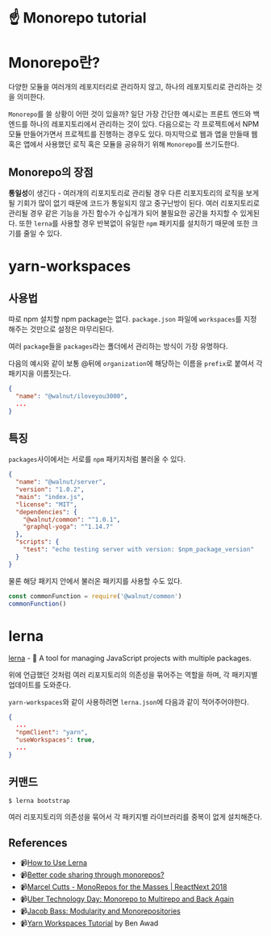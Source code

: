 # ☝️ Monorepo tutorial

# Monorepo란?
다양한 모듈을 여러개의 레포지터리로 관리하지 않고, 하나의 레포지토리로 관리하는 것을 의미한다.

`Monorepo`를 쓸 상황이 어떤 것이 있을까? 일단 가장 간단한 예시로는 프론트 엔드와 백엔드를 하나의 레포지토리에서 관리하는 것이 있다. 다음으로는 각 프로젝트에서 NPM 모듈 만들어가면서 프로젝트를 진행하는 경우도 있다. 마지막으로 웹과 앱을 만들때 웹 혹은 앱에서 사용했던 로직 혹은 모듈을 공유하기 위해 `Monorepo`를 쓰기도한다.

## Monorepo의 장점
**통일성**이 생긴다 - 여러개의 리포지토리로 관리될 경우 다른 리포지토리의 로직을 보게될 기회가 많이 없기 때문에 코드가 통일되지 않고 중구난방이 된다. 여러 리포지토리로 관리될 경우 같은 기능을 가진 함수가 수십개가 되어 불필요한 공간을 차지할 수 있게된다. 또한 `lerna`를 사용할 경우 반복없이 유일한 `npm` 패키지를 설치하기 때문에 또한 크기를 줄일 수 있다.

# yarn-workspaces

## 사용법
따로 npm 설치할 npm package는 없다.
`package.json` 파일에 `workspaces`를 지정해주는 것만으로 설정은 마무리된다.

여러 `package`들을 `packages`라는 폴더에서 관리하는 방식이 가장 유명하다.

다음의 예시와 같이 보통 @뒤에 `organization`에 해당하는 이름을 `prefix`로 붙여서 각 패키지을 이름짓는다.
```json
{
  "name": "@walnut/iloveyou3000",
  ...
}
```

## 특징
`packages`사이에서는 서로를 `npm` 패키지처럼 불러올 수 있다.

```json
{
  "name": "@walnut/server",
  "version": "1.0.2",
  "main": "index.js",
  "license": "MIT",
  "dependencies": {
    "@walnut/common": "^1.0.1",
    "graphql-yoga": "^1.14.7"
  },
  "scripts": {
    "test": "echo testing server with version: $npm_package_version"
  }
}
```
물론 해당 패키지 안에서 불러온 패키지를 사용할 수도 있다.
```js
const commonFunction = require('@walnut/common')
commonFunction()
```

# lerna
[lerna](https://github.com/lerna/lerna) - 🐉 A tool for managing JavaScript projects with multiple packages.

위에 언급했던 것처럼 여러 리포지토리의 의존성을 묶어주는 역할을 하며, 각 패키지별 업데이트를 도와준다.

`yarn-workspaces`와 같이 사용하려면 `lerna.json`에 다음과 같이 적어주어야한다.
```json
{
  ...
  "npmClient": "yarn",
  "useWorkspaces": true,
  ...
}
```

## 커맨드
```shell
$ lerna bootstrap
```
여러 리포지토리의 의존성을 묶어서 각 패키지별 라이브러리를 중복이 없게 설치해준다.

## References
* 📹[How to Use Lerna](https://www.youtube.com/watch?v=p6qoJ4apCjA)
* 📹[Better code sharing through monorepos?](https://www.youtube.com/watch?v=0_qhdOeMuhk)
* 📹[Marcel Cutts - MonoRepos for the Masses | ReactNext 2018](https://www.youtube.com/watch?v=rdeBtjBNcDI)
* 📹[Uber Technology Day: Monorepo to Multirepo and Back Again](https://www.youtube.com/watch?v=lV8-1S28ycM)
* 📹[Jacob Bass: Modularity and Monorepositories](https://www.youtube.com/watch?v=7Lr8xYPKG5w)
* 📹[Yarn Workspaces Tutorial](https://youtu.be/G8KXFWftCg0) by Ben Awad